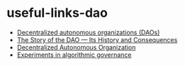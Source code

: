 # useful-links-dao
* [Decentralized autonomous organizations (DAOs)](https://ethereum.org/en/dao/)
* [The Story of the DAO — Its History and Consequences](https://medium.com/swlh/the-story-of-the-dao-its-history-and-consequences-71e6a8a551ee)
* [Decentralized Autonomous Organization](https://policyreview.info/glossary/DAO)
* [Experiments in algorithmic governance](https://www.taylorfrancis.com/chapters/oa-edit/10.4324/9781315211909-8/experiments-algorithmic-governance-quinn-dupont)
